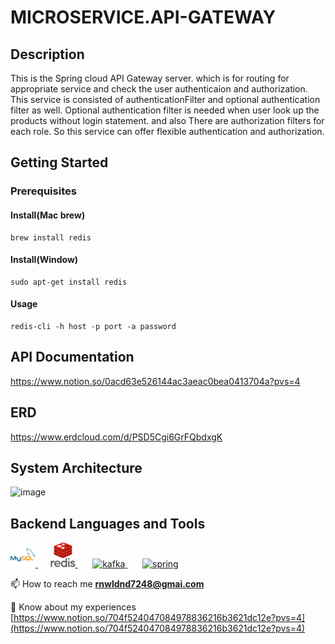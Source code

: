 
# MICROSERVICE.API-GATEWAY

## Description
This is the Spring cloud API Gateway server. which is for routing for appropriate service and check the user authenticaion and authorization. This service is consisted of authenticationFilter and optional authentication filter as well. Optional authentication filter is needed when user look up the products without login statement. and also There are authorization filters for each role. So this service can offer flexible authentication and authorization.

## Getting Started

### Prerequisites

#### Install(Mac brew)
```
brew install redis
```
#### Install(Window)
```
sudo apt-get install redis
```

#### Usage
```
redis-cli -h host -p port -a password
```

## API Documentation

https://www.notion.so/0acd63e526144ac3aeac0bea0413704a?pvs=4

## ERD

https://www.erdcloud.com/d/PSD5Cgi6GrFQbdxgK

## System Architecture
![image](https://github.com/JIUNG9/BB-APIGATEWAY-SERVICE/assets/60885635/ba580899-5ef3-4dda-b242-8d4d84666640)


<!-- Backend Languages and Tools -->
## Backend Languages and Tools
<p align="left">
  <!-- Database Icons -->
  <a href="https://www.mysql.com/" target="_blank" rel="noreferrer"> <img src="https://raw.githubusercontent.com/devicons/devicon/master/icons/mysql/mysql-original-wordmark.svg" alt="mysql" width="40" height="40"/> </a>&nbsp;&nbsp;&nbsp;&nbsp
   <a href="https://redis.io" target="_blank" rel="noreferrer"> <img src="https://raw.githubusercontent.com/devicons/devicon/master/icons/redis/redis-original-wordmark.svg" alt="redis" width="40" height="40"/> </a>&nbsp;&nbsp;&nbsp; &nbsp;
  <a href="https://kafka.apache.org/" target="_blank" rel="noreferrer"> <img src="https://www.vectorlogo.zone/logos/apache_kafka/apache_kafka-icon.svg" alt="kafka" width="40" height="40"/> </a>&nbsp;&nbsp;&nbsp; &nbsp;
  <!-- Framework Icons -->
  <a href="https://spring.io/" target="_blank" rel="noreferrer"> <img src="https://www.vectorlogo.zone/logos/springio/springio-icon.svg" alt="spring" width="40" height="40"/> </a>
</p>




📫 How to reach me **rnwldnd7248@gmai.com**

 📄 Know about my experiences [https://www.notion.so/704f524047084978836216b3621dc12e?pvs=4](https://www.notion.so/704f524047084978836216b3621dc12e?pvs=4)
